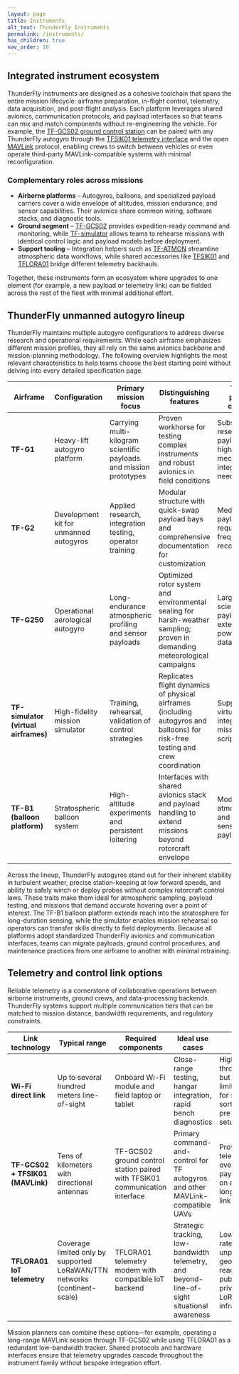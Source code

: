 ```yaml
---
layout: page
title: Instruments
alt_text: ThunderFly Instruments
permalink: /instruments/
has_children: true
nav_order: 10
---
```


## Integrated instrument ecosystem

ThunderFly instruments are designed as a cohesive toolchain that spans the entire mission lifecycle: airframe preparation, in-flight control, telemetry, data acquisition, and post-flight analysis.  Each platform leverages shared avionics, communication protocols, and payload interfaces so that teams can mix and match components without re-engineering the vehicle.  For example, the [TF-GCS02 ground control station](/instruments/TF-GCS02/) can be paired with any ThunderFly autogyro through the [TFSIK01 telemetry interface](/avionics/TFSIK01/) and the open [MAVLink](https://mavlink.io/en/) protocol, enabling crews to switch between vehicles or even operate third-party MAVLink-compatible systems with minimal reconfiguration.

### Complementary roles across missions

- **Airborne platforms** – Autogyros, balloons, and specialized payload carriers cover a wide envelope of altitudes, mission endurance, and sensor capabilities.  Their avionics share common wiring, software stacks, and diagnostic tools.
- **Ground segment** – [TF-GCS02](/instruments/TF-GCS02/) provides expedition-ready command and monitoring, while [TF-simulator](/instruments/TF-simulator/) allows teams to rehearse missions with identical control logic and payload models before deployment.
- **Support tooling** – Integration helpers such as [TF-ATMON](/instruments/TF-ATMON/) streamline atmospheric data workflows, while shared accessories like [TFSIK01](/avionics/TFSIK01/) and [TFLORA01](/avionics/TFLORA01/) bridge different telemetry backhauls.

Together, these instruments form an ecosystem where upgrades to one element (for example, a new payload or telemetry link) can be fielded across the rest of the fleet with minimal additional effort.

## ThunderFly unmanned autogyro lineup

ThunderFly maintains multiple autogyro configurations to address diverse research and operational requirements.  While each airframe emphasizes different mission profiles, they all rely on the same avionics backbone and mission-planning methodology.  The following overview highlights the most relevant characteristics to help teams choose the best starting point without delving into every detailed specification page.

| Airframe | Configuration | Primary mission focus | Distinguishing features | Typical payload capacity |
| --- | --- | --- | --- | --- |
| **TF-G1** | Heavy-lift autogyro platform | Carrying multi-kilogram scientific payloads and mission prototypes | Proven workhorse for testing complex instruments and robust avionics in field conditions | Substantial research payloads with high power or mechanical integration needs |
| **TF-G2** | Development kit for unmanned autogyros | Applied research, integration testing, operator training | Modular structure with quick-swap payload bays and comprehensive documentation for customization | Medium payloads requiring frequent reconfiguration |
| **TF-G250** | Operational aerological autogyro | Long-endurance atmospheric profiling and sensor payloads | Optimized rotor system and environmental sealing for harsh-weather sampling; proven in demanding meteorological campaigns | Larger scientific payloads with extended power and data needs |
| **TF-simulator (virtual airframes)** | High-fidelity mission simulator | Training, rehearsal, validation of control strategies | Replicates flight dynamics of physical airframes (including autogyros and balloons) for risk-free testing and crew coordination | Supports virtual payload integration and mission scripting |
| **TF-B1 (balloon platform)** | Stratospheric balloon system | High-altitude experiments and persistent loitering | Interfaces with shared avionics stack and payload handling to extend missions beyond rotorcraft envelope | Modular atmospheric and remote-sensing payloads |

Across the lineup, ThunderFly autogyros stand out for their inherent stability in turbulent weather, precise station-keeping at low forward speeds, and ability to safely winch or deploy probes without complex rotorcraft control laws.  These traits make them ideal for atmospheric sampling, payload testing, and missions that demand accurate hovering over a point of interest.  The TF-B1 balloon platform extends reach into the stratosphere for long-duration sensing, while the simulator enables mission rehearsal so operators can transfer skills directly to field deployments.  Because all platforms adopt standardized ThunderFly avionics and communication interfaces, teams can migrate payloads, ground control procedures, and maintenance practices from one airframe to another with minimal retraining.

## Telemetry and control link options

Reliable telemetry is a cornerstone of collaborative operations between airborne instruments, ground crews, and data-processing backends.  ThunderFly systems support multiple communication tiers that can be matched to mission distance, bandwidth requirements, and regulatory constraints.

| Link technology | Typical range | Required components | Ideal use cases | Notes |
| --- | --- | --- | --- | --- |
| **Wi-Fi direct link** | Up to several hundred meters line-of-sight | Onboard Wi-Fi module and field laptop or tablet | Close-range testing, hangar integration, rapid bench diagnostics | Highest throughput but range limited; best for short sorties or pre-flight setup |
| **TF-GCS02 + TFSIK01 (MAVLink)** | Tens of kilometers with directional antennas | TF-GCS02 ground control station paired with TFSIK01 communication interface | Primary command-and-control for TF autogyros and other MAVLink-compatible UAVs | Provides telemetry, RC override, and payload data on a resilient long-range link |
| **TFLORA01 IoT telemetry** | Coverage limited only by supported LoRaWAN/TTN networks (continent-scale) | TFLORA01 telemetry modem with compatible IoT backend | Strategic tracking, low-bandwidth telemetry, and beyond-line-of-sight situational awareness | Lower data rate but unparalleled geographic reach via public or private LoRaWAN infrastructure |

Mission planners can combine these options—for example, operating a long-range MAVLink session through TF-GCS02 while using TFLORA01 as a redundant low-bandwidth tracker.  Shared protocols and hardware interfaces ensure that telemetry upgrades cascade throughout the instrument family without bespoke integration effort.

